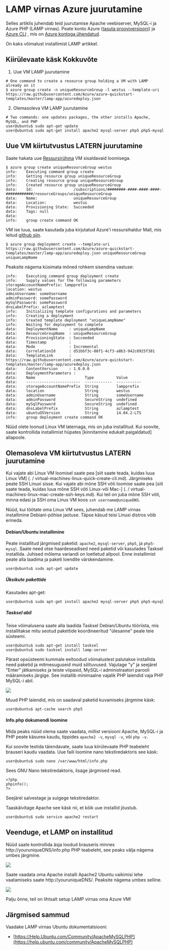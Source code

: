 <properties
    pageTitle="Juurutamine LAMP Linux virtual arvutisse | Microsoft Azure'i"
    description="Siit saate teada, kuidas installida LAMP virnas Linux VM"
    services="virtual-machines-linux"
    documentationCenter="virtual-machines"
    authors="jluk"
    manager="timlt"
    editor=""
    tags="azure-resource-manager"/>

<tags
    ms.service="virtual-machines-linux"
    ms.workload="infrastructure-services"
    ms.tgt_pltfrm="vm-linux"
    ms.devlang="NA"
    ms.topic="article"
    ms.date="06/07/2016"
    ms.author="juluk"/>

# <a name="deploy-lamp-stack-on-azure"></a>LAMP virnas Azure juurutamine
Selles artiklis juhendab teid juurutamise Apache veebiserver, MySQL-i ja Azure PHP (LAMP virnas). Peate konto Azure ([tasuta prooviversiooni](https://azure.microsoft.com/pricing/free-trial/)) ja [Azure CLI](../xplat-cli-install.md) , mis on [Azure kontoga ühendatud](../xplat-cli-connect.md).

On kaks võimalust installimist LAMP artikkel.

## <a name="quick-command-summary"></a>Kiirülevaate käsk Kokkuvõte

1) Uue VM LAMP juurutamine

```
# One command to create a resource group holding a VM with LAMP already on it
$ azure group create -n uniqueResourceGroup -l westus --template-uri https://raw.githubusercontent.com/Azure/azure-quickstart-templates/master/lamp-app/azuredeploy.json
```

2) Olemasoleva VM LAMP juurutamine

```
# Two commands: one updates packages, the other installs Apache, MySQL, and PHP
user@ubuntu$ sudo apt-get update
user@ubuntu$ sudo apt-get install apache2 mysql-server php5 php5-mysql
```

## <a name="deploy-lamp-on-new-vm-walkthrough"></a>Uue VM kiirtutvustus LATERN juurutamine

Saate hakata uue [Ressursirühma](../azure-resource-manager/resource-group-overview.md) VM sisaldavaid loomisega.

    $ azure group create uniqueResourceGroup westus
    info:    Executing command group create
    info:    Getting resource group uniqueResourceGroup
    info:    Creating resource group uniqueResourceGroup
    info:    Created resource group uniqueResourceGroup
    data:    Id:                  /subscriptions/########-####-####-####-############/resourceGroups/uniqueResourceGroup
    data:    Name:                uniqueResourceGroup
    data:    Location:            westus
    data:    Provisioning State:  Succeeded
    data:    Tags: null
    data:
    info:    group create command OK

VM ise luua, saate kasutada juba kirjutatud Azure'i ressursihaldur Mall, mis leitud [github siin](https://github.com/Azure/azure-quickstart-templates/tree/master/lamp-app).

    $ azure group deployment create --template-uri https://raw.githubusercontent.com/Azure/azure-quickstart-templates/master/lamp-app/azuredeploy.json uniqueResourceGroup uniqueLampName

Peaksite nägema küsimata mõned rohkem sisendina vastuse:

    info:    Executing command group deployment create
    info:    Supply values for the following parameters
    storageAccountNamePrefix: lampprefix
    location: westus
    adminUsername: someUsername
    adminPassword: somePassword
    mySqlPassword: somePassword
    dnsLabelPrefix: azlamptest
    info:    Initializing template configurations and parameters
    info:    Creating a deployment
    info:    Created template deployment "uniqueLampName"
    info:    Waiting for deployment to complete
    data:    DeploymentName     : uniqueLampName
    data:    ResourceGroupName  : uniqueResourceGroup
    data:    ProvisioningState  : Succeeded
    data:    Timestamp          :
    data:    Mode               : Incremental
    data:    CorrelationId      : d51bbf3c-88f1-4cf3-a8b3-942c6925f381
    data:    TemplateLink       : https://raw.githubusercontent.com/Azure/azure-quickstart-templates/master/lamp-app/azuredeploy.json
    data:    ContentVersion     : 1.0.0.0
    data:    DeploymentParameters :
    data:    Name                      Type          Value
    data:    ------------------------  ------------  -----------
    data:    storageAccountNamePrefix  String        lampprefix
    data:    location                  String        westus
    data:    adminUsername             String        someUsername
    data:    adminPassword             SecureString  undefined
    data:    mySqlPassword             SecureString  undefined
    data:    dnsLabelPrefix            String        azlamptest
    data:    ubuntuOSVersion           String        14.04.2-LTS
    info:    group deployment create command OK

Nüüd olete loonud Linux VM laternaga, mis on juba installitud. Kui soovite, saate kontrollida installimist hüpates [kinnitamine edukalt paigaldatud] allapoole.

## <a name="deploy-lamp-on-existing-vm-walkthrough"></a>Olemasoleva VM kiirtutvustus LATERN juurutamine

Kui vajate abi Linux VM loomisel saate pea [siit saate teada, kuidas luua Linux VM] (. / virtual-machines-linux-quick-create-cli.md). Järgmiseks peate SSH Linuxi sisse. Kui vajate abi mõne SSH võti loomise saate pea [siit saate teada, kuidas luua mõne SSH võti Linux-või Mac-] (. / virtual-machines-linux-mac-create-ssh-keys.md).
Kui teil on juba mõne SSH võti, minna edasi ja SSH oma Linux VM koos `ssh username@uniqueDNS`.

Nüüd, kui töötate oma Linux VM sees, juhendab me LAMP virnas installimine Debiani-põhise jaotuse. Täpse käsud teisi Linuxi distros võib erineda.

#### <a name="installing-on-debianubuntu"></a>Debian/Ubuntu installimine

Peate installitud järgmised paketid: `apache2`, `mysql-server`, `php5`, ja `php5-mysql`. Saate need otse haardeseadised need paketid või kasutades Tasksel installida. Juhised mõlema variandi on loetletud allpool.
Enne installimist peate alla laadima ja paketi loendite värskendamine.

    user@ubuntu$ sudo apt-get update
    
##### <a name="individual-packages"></a>Üksikute pakettide
Kasutades apt-get:

    user@ubuntu$ sudo apt-get install apache2 mysql-server php5 php5-mysql

##### <a name="using-tasksel"></a>Tasksel abil
Teise võimalusena saate alla laadida Tasksel Debian/Ubuntu tööriista, mis installitakse mitu seotud pakettide koordineeritud "ülesanne" peale teie süsteemi.

    user@ubuntu$ sudo apt-get install tasksel
    user@ubuntu$ sudo tasksel install lamp-server

Pärast opsüsteemi kummale eeltoodud võimalustest palutakse installida need paketid ja mitmesuguseid muid sõltuvused. Vajutage "y" ja seejärel "Enter" jätkamiseks ja teiste viipasid, MySQL-i administraatori parooli määramiseks järgige. See installib minimaalne vajalik PHP laiendid vaja PHP MySQL-i abil. 

![][1]

Muud PHP laiendid, mis on saadaval paketid kuvamiseks järgmine käsk:

    user@ubuntu$ apt-cache search php5


#### <a name="create-infophp-document"></a>Info.php dokumendi loomine

Mida peaks nüüd olema saate vaadata, millist versiooni Apache, MySQL-i ja PHP peate käsurea kaudu, tippides `apache2 -v`, `mysql -v`, või `php -v`.

Kui soovite testida täiendavate, saate luua kiirülevaate PHP teabeleht brauseri kaudu vaadata. Uue faili loomine nano tekstiredaktoris see käsk:

    user@ubuntu$ sudo nano /var/www/html/info.php

Sees GNU Nano tekstiredaktoris, lisage järgmised read.

    <?php
    phpinfo();
    ?>

Seejärel salvestage ja sulgege tekstiredaktor.

Taaskäivitage Apache see käsk nii, et kõik uue installid jõustub.

    user@ubuntu$ sudo service apache2 restart

## <a name="verify-lamp-successfully-installed"></a>Veenduge, et LAMP on installitud

Nüüd saate kontrollida äsja loodud brauseris minnes http://youruniqueDNS/info.php PHP teabeleht, see peaks välja nägema umbes järgmine.

![][2]

Saate vaadata oma Apache installi Apache2 Ubuntu vaikimisi lehe vaatamiseks saate http://youruniqueDNS/. Peaksite nägema umbes selline.

![][3]

Palju õnne, teil on lihtsalt setup LAMP virnas oma Azure VM!

## <a name="next-steps"></a>Järgmised sammud

Vaadake LAMP virnas Ubuntu dokumentatsiooni:

- [https://Help.Ubuntu.com/Community/ApacheMySQLPHP](https://help.ubuntu.com/community/ApacheMySQLPHP)

[1]: ./media/virtual-machines-linux-deploy-lamp-stack/configmysqlpassword-small.png
[2]: ./media/virtual-machines-linux-deploy-lamp-stack/phpsuccesspage.png
[3]: ./media/virtual-machines-linux-deploy-lamp-stack/apachesuccesspage.png
